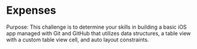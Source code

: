 # Expenses
Purpose: This challenge is to determine your skills in building a basic iOS app managed with Git and GitHub that utilizes data structures, a table view with a custom table view cell, and auto layout constraints.
